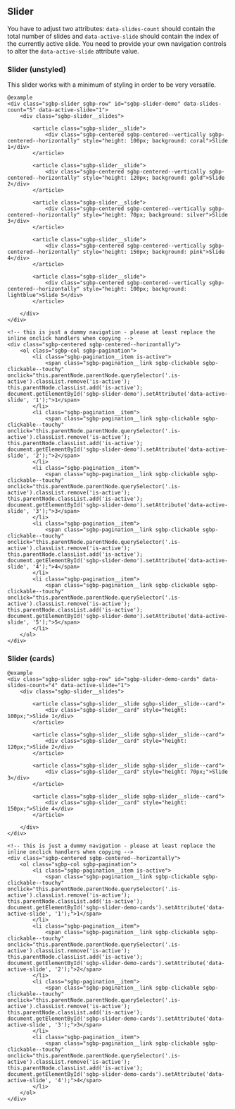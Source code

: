 ## Slider

You have to adjust two attributes: `data-slides-count` should contain the total number of slides and `data-active-slide` should contain the index of the currently active slide.
You need to provide your own navigation controls to alter the `data-active-slide` attribute value.

### Slider (unstyled)

This slider works with a minimum of styling in order to be very versatile.

    @example
    <div class="sgbp-slider sgbp-row" id="sgbp-slider-demo" data-slides-count="5" data-active-slide="1">      
        <div class="sgbp-slider__slides">
                
            <article class="sgbp-slider__slide">
                <div class="sgbp-centered sgbp-centered--vertically sgbp-centered--horizontally" style="height: 100px; background: coral">Slide 1</div>
            </article>
            
            <article class="sgbp-slider__slide">
                <div class="sgbp-centered sgbp-centered--vertically sgbp-centered--horizontally" style="height: 120px; background: gold">Slide 2</div>
            </article>
            
            <article class="sgbp-slider__slide">
                <div class="sgbp-centered sgbp-centered--vertically sgbp-centered--horizontally" style="height: 70px; background: silver">Slide 3</div>
            </article>
            
            <article class="sgbp-slider__slide">
                <div class="sgbp-centered sgbp-centered--vertically sgbp-centered--horizontally" style="height: 150px; background: pink">Slide 4</div>
            </article>
            
            <article class="sgbp-slider__slide">
                <div class="sgbp-centered sgbp-centered--vertically sgbp-centered--horizontally" style="height: 100px; background: lightblue">Slide 5</div>
            </article>
        
        </div>
    </div>

    <!-- this is just a dummy navigation - please at least replace the inline onclick handlers when copying -->
    <div class="sgbp-centered sgbp-centered--horizontally">
        <ol class="sgbp-col sgbp-pagination">
            <li class="sgbp-pagination__item is-active">
                <span class="sgbp-pagination__link sgbp-clickable sgbp-clickable--touchy" onclick="this.parentNode.parentNode.querySelector('.is-active').classList.remove('is-active'); this.parentNode.classList.add('is-active'); document.getElementById('sgbp-slider-demo').setAttribute('data-active-slide', '1');">1</span>
            </li>
            <li class="sgbp-pagination__item">
                <span class="sgbp-pagination__link sgbp-clickable sgbp-clickable--touchy" onclick="this.parentNode.parentNode.querySelector('.is-active').classList.remove('is-active'); this.parentNode.classList.add('is-active'); document.getElementById('sgbp-slider-demo').setAttribute('data-active-slide', '2');">2</span>
            </li>
            <li class="sgbp-pagination__item">
                <span class="sgbp-pagination__link sgbp-clickable sgbp-clickable--touchy" onclick="this.parentNode.parentNode.querySelector('.is-active').classList.remove('is-active'); this.parentNode.classList.add('is-active'); document.getElementById('sgbp-slider-demo').setAttribute('data-active-slide', '3');">3</span>
            </li>
            <li class="sgbp-pagination__item">
                <span class="sgbp-pagination__link sgbp-clickable sgbp-clickable--touchy" onclick="this.parentNode.parentNode.querySelector('.is-active').classList.remove('is-active'); this.parentNode.classList.add('is-active'); document.getElementById('sgbp-slider-demo').setAttribute('data-active-slide', '4');">4</span>
            </li>
            <li class="sgbp-pagination__item">
                <span class="sgbp-pagination__link sgbp-clickable sgbp-clickable--touchy" onclick="this.parentNode.parentNode.querySelector('.is-active').classList.remove('is-active'); this.parentNode.classList.add('is-active'); document.getElementById('sgbp-slider-demo').setAttribute('data-active-slide', '5');">5</span>
            </li>
        </ol>
    </div>

    
### Slider (cards)

    @example
    <div class="sgbp-slider sgbp-row" id="sgbp-slider-demo-cards" data-slides-count="4" data-active-slide="1">      
        <div class="sgbp-slider__slides">
                
            <article class="sgbp-slider__slide sgbp-slider__slide--card">
                <div class="sgbp-slider__card" style="height: 100px;">Slide 1</div>
            </article>
            
            <article class="sgbp-slider__slide sgbp-slider__slide--card">
                <div class="sgbp-slider__card" style="height: 120px;">Slide 2</div>
            </article>
            
            <article class="sgbp-slider__slide sgbp-slider__slide--card">
                <div class="sgbp-slider__card" style="height: 70px;">Slide 3</div>
            </article>
            
            <article class="sgbp-slider__slide sgbp-slider__slide--card">
                <div class="sgbp-slider__card" style="height: 150px;">Slide 4</div>
            </article>
                    
        </div>
    </div>

    <!-- this is just a dummy navigation - please at least replace the inline onclick handlers when copying -->
    <div class="sgbp-centered sgbp-centered--horizontally">
        <ol class="sgbp-col sgbp-pagination">
            <li class="sgbp-pagination__item is-active">
                <span class="sgbp-pagination__link sgbp-clickable sgbp-clickable--touchy" onclick="this.parentNode.parentNode.querySelector('.is-active').classList.remove('is-active'); this.parentNode.classList.add('is-active'); document.getElementById('sgbp-slider-demo-cards').setAttribute('data-active-slide', '1');">1</span>
            </li>
            <li class="sgbp-pagination__item">
                <span class="sgbp-pagination__link sgbp-clickable sgbp-clickable--touchy" onclick="this.parentNode.parentNode.querySelector('.is-active').classList.remove('is-active'); this.parentNode.classList.add('is-active'); document.getElementById('sgbp-slider-demo-cards').setAttribute('data-active-slide', '2');">2</span>
            </li>
            <li class="sgbp-pagination__item">
                <span class="sgbp-pagination__link sgbp-clickable sgbp-clickable--touchy" onclick="this.parentNode.parentNode.querySelector('.is-active').classList.remove('is-active'); this.parentNode.classList.add('is-active'); document.getElementById('sgbp-slider-demo-cards').setAttribute('data-active-slide', '3');">3</span>
            </li>
            <li class="sgbp-pagination__item">
                <span class="sgbp-pagination__link sgbp-clickable sgbp-clickable--touchy" onclick="this.parentNode.parentNode.querySelector('.is-active').classList.remove('is-active'); this.parentNode.classList.add('is-active'); document.getElementById('sgbp-slider-demo-cards').setAttribute('data-active-slide', '4');">4</span>
            </li>
        </ol>
    </div>
